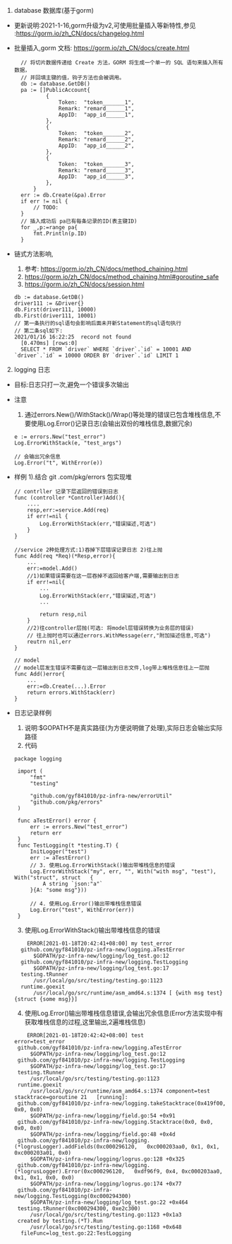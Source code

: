 1. database 数据库(基于gorm)
- 更新说明:2021-1-16,gorm升级为v2,可使用批量插入等新特性,参见 :https://gorm.io/zh_CN/docs/changelog.html
  
- 批量插入,gorm 文档: https://gorm.io/zh_CN/docs/create.html
  ``` 
    // 将切片数据传递给 Create 方法，GORM 将生成一个单一的 SQL 语句来插入所有数据，
    // 并回填主键的值，钩子方法也会被调用。
    db := database.GetDB()
    pa := []PublicAccount{
			{
				Token:  "token_______1",
				Remark: "remard______1",
				AppID:  "app_id______1",
			},
			{
				Token:  "token_______2",
				Remark: "remard______2",
				AppID:  "app_id______2",
			},
			{
				Token:  "token_______3",
				Remark: "remard______3",
				AppID:  "app_id______3",
			},
		}
	err := db.Create(&pa).Error
	if err != nil {
		// TODO:
	}
    // 插入成功后 pa已有每条记录的ID(表主键ID)
    for _,p:=range pa{
        fmt.Println(p.ID)
    }
  ```
- 链式方法影响,
  1. 参考: https://gorm.io/zh_CN/docs/method_chaining.html
  2. https://gorm.io/zh_CN/docs/method_chaining.html#goroutine_safe
  3. https://gorm.io/zh_CN/docs/session.html
  ```
  db := database.GetDB()
  driver111 := &Driver{}
  db.First(driver111, 10000)
  db.First(driver111, 10001)
  // 第一条执行的sql语句会影响后面未开新Statement的sql语句执行
  // 第二条sql如下:
  2021/01/16 16:22:25  record not found
    [0.470ms] [rows:0] 
    SELECT * FROM `driver` WHERE `driver`.`id` = 10001 AND `driver`.`id` = 10000 ORDER BY `driver`.`id` LIMIT 1
  
  ```
2. logging 日志
- 目标:日志只打一次,避免一个错误多次输出
- 注意
   1. 通过errors.New()/WithStack()/Wrap()等处理的错误已包含堆栈信息,不要使用Log.Error()记录日志(会输出双份的堆栈信息,数据冗余)
   ```
   e := errors.New("test_error")		
   Log.ErrorWithStack(e, "test_args")

   // 会输出冗余信息
   Log.Error("t", WithError(e))
   ```
- 样例 1).结合 git .com/pkg/errors 包实现堆
    ```
    // contrller 记录下层返回的错误到日志
    func (controller *Controller)Add(){
        ....
        resp,err:=service.Add(req)
        if err!=nil {
            Log.ErrorWithStack(err,"错误描述,可选")
        }
    }

    ```
    ```
    //service 2种处理方式:1)吞掉下层错误记录日志 2)往上抛
    func Add(req *Req)(*Resp,error){
        ...
        err:=model.Add()
        //1)如果错误需要在这一层吞掉不返回给客户端,需要输出到日志
        if err!=nil{
            ...
            Log.ErrorWithStack(err,"错误描述,可选")
            ...

            return resp,nil
        }
        //2)往controller层抛(可选: 将model层错误转换为业务层的错误)  
        // 往上抛时也可以通过errors.WithMessage(err,"附加描述信息,可选")           
        reutrn nil,err
    }
    ```
    ```
    // model
    // model层发生错误不需要在这一层输出到日志文件,log带上堆栈信息往上一层抛
    func Add()error{
        ...
        err:=db.Create(...).Error
        return errors.WithStack(err)
    }
    ```



- 日志记录样例
  1. 说明:$GOPATH不是真实路径(为方便说明做了处理),实际日志会输出实际路径
  2. 代码
   ```
   package logging

    import (
    	"fmt"
    	"testing"

    	"github.com/gyf841010/pz-infra-new/errorUtil"
    	"github.com/pkg/errors"
    )

    func aTestError() error {
    	err := errors.New("test_error")
    	return err
    }
    func TestLogging(t *testing.T) {
    	InitLogger("test")
    	err := aTestError()
    	// 3. 使用Log.ErrorWithStack()输出带堆栈信息的错误
        Log.ErrorWithStack("my", err, "", With("with msg", "test"), With("struct", struct   {
    		A string `json:"a"`
    	}{A: "some msg"}))

        // 4. 使用Log.Error()输出带堆栈信息错误
    	Log.Error("test", WithError(err))
    }
   ```
  3. 使用Log.ErrorWithStack()输出带堆栈信息的错误
  ```
      ERROR[2021-01-18T20:42:41+08:00] my test_error
    github.com/gyf841010/pz-infra-new/logging.aTestError
    	$GOPATH/pz-infra-new/logging/log_test.go:12
    github.com/gyf841010/pz-infra-new/logging.TestLogging
    	$GOPATH/pz-infra-new/logging/log_test.go:17
    testing.tRunner
    	/usr/local/go/src/testing/testing.go:1123
    runtime.goexit
    	/usr/local/go/src/runtime/asm_amd64.s:1374 [ {with msg test} {struct {some msg}}] 
  ```
  4. 使用Log.Error()输出带堆栈信息错误,会输出冗余信息(Error方法实现中有获取堆栈信息的过程,这里输出,2遍堆栈信息)
   ```
       ERROR[2021-01-18T20:42:42+08:00] test                                            error=test_error
    github.com/gyf841010/pz-infra-new/logging.aTestError
    	$GOPATH/pz-infra-new/logging/log_test.go:12
    github.com/gyf841010/pz-infra-new/logging.TestLogging
    	$GOPATH/pz-infra-new/logging/log_test.go:17
    testing.tRunner
    	/usr/local/go/src/testing/testing.go:1123
    runtime.goexit
    	/usr/local/go/src/runtime/asm_amd64.s:1374 component=test stacktrace=goroutine 21   [running]:
    github.com/gyf841010/pz-infra-new/logging.takeStacktrace(0x419f00, 0x0, 0x0)
    	$GOPATH/pz-infra-new/logging/field.go:54 +0x91
    github.com/gyf841010/pz-infra-new/logging.Stacktrace(0x0, 0x0, 0x0, 0x0)
    	$GOPATH/pz-infra-new/logging/field.go:48 +0x4d
    github.com/gyf841010/pz-infra-new/logging.(*logrusLogger).addFields(0xc000296120,   0xc000203aa0, 0x1, 0x1, 0xc000203a01, 0x0)
    	$GOPATH/pz-infra-new/logging/logrus.go:128 +0x325
    github.com/gyf841010/pz-infra-new/logging.(*logrusLogger).Error(0xc000296120,   0xdf96f9, 0x4, 0xc000203aa0, 0x1, 0x1, 0x0, 0x0)
    	$GOPATH/pz-infra-new/logging/logrus.go:174 +0x77
    github.com/gyf841010/pz-infra-new/logging.TestLogging(0xc000294300)
    	$GOPATH/pz-infra-new/logging/log_test.go:22 +0x464
    testing.tRunner(0xc000294300, 0xe2c300)
    	/usr/local/go/src/testing/testing.go:1123 +0x1a3
    created by testing.(*T).Run
    	/usr/local/go/src/testing/testing.go:1168 +0x648
     fileFunc=log_test.go:22:TestLogging
   ```